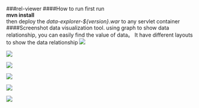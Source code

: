 ###rel-viewer
####How to run
first run <br> **mvn install** <br> then deploy the *data-explorer-${version}.war* to any servlet container
####Screenshot
  data visualization tool. using graph to show data relationship, you can easily find the value of data。
It have different layouts to show the data relationship
![](https://cloud.githubusercontent.com/assets/1137407/3076572/1281abc0-e3eb-11e3-8ea0-7a0852480712.JPG "")

![](https://cloud.githubusercontent.com/assets/1137407/3076562/5ee574a2-e3ea-11e3-9afd-ee7a08d4ceaa.JPG "")

![](https://cloud.githubusercontent.com/assets/1137407/3076563/61bc5fce-e3ea-11e3-87d2-7d726f71d4cc.JPG "")

![](https://cloud.githubusercontent.com/assets/1137407/3076601/710f696e-e3ed-11e3-8b66-5ba240422076.jpg "")

![](https://cloud.githubusercontent.com/assets/1137407/3076565/66c0cc08-e3ea-11e3-93ac-d8f6e62b188a.JPG "")

![](https://cloud.githubusercontent.com/assets/1137407/3076573/14d0fdb8-e3eb-11e3-9421-17c774e9335b.JPG "")
